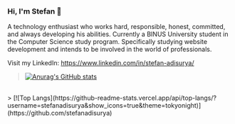 ### Hi, I'm Stefan 👋

A technology enthusiast who works hard, responsible, honest, committed, and always developing his abilities. Currently a BINUS University student in the Computer Science study program. Specifically studying website development and intends to be involved in the world of professionals.

Visit my LinkedIn: https://www.linkedin.com/in/stefan-adisurya/

> [![Anurag's GitHub stats](https://github-readme-stats.vercel.app/api?username=stefanadisurya&show_icons=true&theme=tokyonight)](https://github.com/stefanadisurya)
<br>
> [![Top Langs](https://github-readme-stats.vercel.app/api/top-langs/?username=stefanadisurya&show_icons=true&theme=tokyonight)](https://github.com/stefanadisurya)
